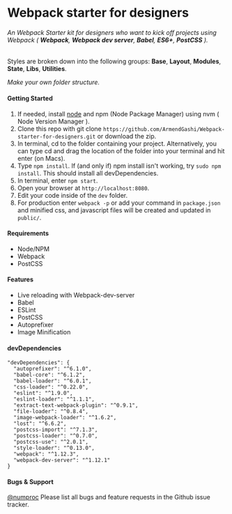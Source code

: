 # Webpack starter for designers
###### An Webpack Starter kit for designers who want to kick off projects using Webpack ( **Webpack**, **Webpack dev server**, **Babel**, **ES6+**, **PostCSS** ).

Styles are broken down into the following groups: **Base**, **Layout**, **Modules**, **State**, **Libs**, **Utilities**.

_Make your own folder structure._

#### Getting Started

1. If needed, install [node](https://github.com/creationix/nvm "Node Version Manager - Simple bash script to manage multiple active node.js versions") and npm (Node Package Manager) using nvm ( Node Version Manager ).
2. Clone this repo with git clone ``https://github.com/ArmendGashi/Webpack-starter-for-designers.git`` or download the zip.
3. In terminal, cd to the folder containing your project. Alternatively, you can type cd and drag the location of the folder into your terminal and hit enter (on Macs).
4. Type ``npm install``. If (and only if) npm install isn't working, try ``sudo npm install``. This should install all devDependencies.
5. In terminal, enter ``npm start``.
6. Open your browser at ``http://localhost:8080``.
7. Edit your code inside of the ``dev`` folder.
8. For production enter ``webpack -p`` or add your command in ``package.json`` and minified css, and javascript files will be created and updated in ``public/``.

#### Requirements

* Node/NPM
* Webpack
* PostCSS

#### Features

* Live reloading with Webpack-dev-server
* Babel
* ESLint
* PostCSS
* Autoprefixer
* Image Minification



#### devDependencies

    "devDependencies": {
      "autoprefixer": "^6.1.0",
      "babel-core": "^6.1.2",
      "babel-loader": "^6.0.1",
      "css-loader": "^0.22.0",
      "eslint": "^1.9.0",
      "eslint-loader": "^1.1.1",
      "extract-text-webpack-plugin": "^0.9.1",
      "file-loader": "^0.8.4",
      "image-webpack-loader": "^1.6.2",
      "lost": "^6.6.2",
      "postcss-import": "^7.1.3",
      "postcss-loader": "^0.7.0",
      "postcss-use": "^2.0.1",
      "style-loader": "^0.13.0",
      "webpack": "^1.12.3",
      "webpack-dev-server": "^1.12.1"
    }

#### Bugs & Support

[@numproc](https://twitter.com/numproc "Armend Gashi") Please list all bugs and feature requests in the Github issue tracker.
